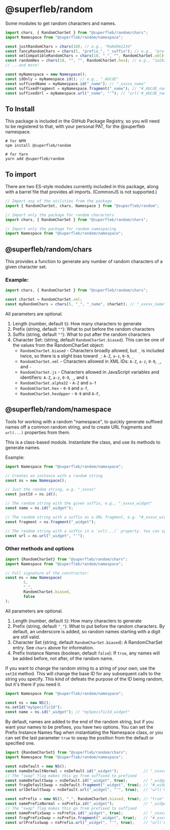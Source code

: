 # @superfleb/random

Some modules to get random characters and names.

```javascript
import chars, { RandomCharSet } from "@superfleb/random/chars";
import Namespace from "@superfleb/random/namespace";

const justRandomChars = chars(10); // e.g., "RaNdOm1234"
const fancyRandomChars = chars(5, "prefix_", "_suffix"); // e.g., "prefix_RaNdm_suffix"
const xmlCompatibleRandomChars = chars(10, "_", "", RandomCharSet.xml); // e.g., "_RaNdOm2345", with all characters XML-name safe
const randomHex = chars(10, "", "", RandomCharSet.hex); // e.g., "1a2b3c4d5e"
// ...and more!

const myNamespace = new Namespace();
const idOnly = myNamespace.id(); // e.g., "_AbCdE"
const suffixedName = myNamespace.id("_name"); // "_xxxxx_name"
const suffixedFragment = myNamespace.fragment("_name"); // "#_AbCdE_name"
const suffixedUrl = myNamespace.url("_name", "'"); // "url('#_AbCdE_name')"
```


## To Install

This package is included in the GitHub Package Registry, so you will need to be registered
to that, with your personal PAT, for the @superfleb namespace.

```shell
# for NPM
npm install @superfleb/random

# for Yarn
yarn add @superfleb/random
```

## To import

There are two ES-style modules currently included in this package, along with a barrel file that provides all imports.
(CommonJS is not supported.)

```javascript
// Import any of the utilities from the package
import { RandomCharSet, chars, Namespace } from "@superfleb/random";

// Import only the package for random characters
import chars, { RandomCharSet } from "@superfleb/random/chars";

// Import only the package for random namespacing
import Namespace from "@superfleb/random/namespace";
```

## @superfleb/random/chars

This provides a function to generate any number of random characters of a given character set.

### Example:
```javascript
import chars, { RandomCharSet } from "@superfleb/random/chars";

const charSet = RandomCharSet.xml;
const myRandomChars = chars(5, "_", "_name", charSet); // "_xxxxx_name"
```

All parameters are optional.

1. Length (number, default `5`): How many characters to generate
2. Prefix (string, default `""`): What to put before the random characters
3. Suffix (string, default `""`): What to put after the random characters
4. Character Set: (string, default `RandomCharSet.biased`). This can be one of the values from the RandomCharSet object:
   * `RandomCharSet.biased` - Characters broadly allowed, but `_` is included twice, so there is a slight bias toward `_`: `A-Z`, `a-z`, `0-9`, `_`
   * `RandomCharSet.xml` - Characters allowed in XML IDs: `A-Z`, `a-z`, `0-9`, `_`, and `-`
   * `RandomCharSet.js` - Characters allowed in JavaScript variables and identifiers: `A-Z`, `a-z`, `0-9`, `_`, and `$`
   * `RandomCharSet.alpha32` - `A-Z` and `a-f`
   * `RandomCharSet.hex` - `0-9` and `a-f`,
   * `RandomCharSet.hexUpper` - `0-9` and `A-F`,

## @superfleb/random/namespace

Tools for working with a random "namespace", to quickly generate suffixed names off a common random string, and to
create URL fragments and `url(...)` properties from them.

This is a class-based module. Instantiate the class, and use its methods to generate names.

Example:

```javascript
import Namespace from "@superfleb/random/namespace";

// Creates an instance with a random string
const ns = new Namespace();

// Just the random string, e.g. "_xxxxx"
const justId = ns.id();

// The random string with the given suffix, e.g., "_xxxxx_widget"
const name = ns.id("_widget");

// The random string with a suffix as a URL fragment, e.g. "#_xxxxx_widget"
const fragment = ns.fragment("_widget");

// The random string with a suffix in a `url(...)` property. You can specify the quote type to use, or omit that to use a single quote.
const url = ns.url("_widget", "'");
```

### Other methods and options

```javascript
import {RandomCharSet} from "@superfleb/random/chars";
import Namespace from "@superfleb/random/namespace";

// Full signature of the constructor:
const ns = new Namespace(
        5,
        "_",
        RandomCharSet.biased,
        false
);
```

All parameters are optional.

1. Length (number, default `5`): How many characters to generate
2. Prefix (string, default `"_"`): What to put before the random characters. By default, an underscore is added, so random names starting with a digit are still valid.
3. Character Set (string, default `RandomCharSet.biased`): A RandomCharSet entry. See `chars` above for information.
4. Prefix Instance Names (boolean, default `false`): If `true`, any names will be added before, not after, of the random name.

If you want to change the random string to a string of your own, use the `setId` method. This will change the base ID
for any subsequent calls to the string you specify. This kind of defeats the purpose of the ID being random, but
it's there if you need it.

```javascript
import Namespace from "@superfleb/random/namespace";

const ns = new NS();
ns.setId("mySpecificId");
const name = ns.id("_widget"); // "mySpecificId_widget"
```

By default, names are added to the end of the random string, but if you want your names to be prefixes, you have two
options. You can set the Prefix Instance Names flag when instantiating the Namespace class, or you can set the last
parameter `true` to swap the position from the default or specified one.

```javascript
import {RandomCharSet} from "@superfleb/random/chars";
import Namespace from "@superfleb/random/namespace";

const nsDefault = new NS();
const nameDefaultNormal = nsDefault.id("_widget");           // "_xxxxx_widget"
// The "swap" flag makes this go from suffixed to prefixed
const nameDefaultSwap = nsDefault.id("_widget", true);       // "_widget_xxxxx"
const fragDefaultSwap = nsDefault.fragment("_widget", true); // "#_widget_xxxxx"
const urlDefaultSwap = nsDefault.url("_widget", "'", true);  // "url('#_widget_xxxxx')"

const nsPrefix = new NS(5, "_", RandomCharSet.biased, true); // "true" makes this one prefix, not suffix, by default.
const namePrefixNormal = nsPrefix.id("_widget");             // "_widget_xxxxx"
// The "swap" flag makes this go from prefixed to suffixed
const namePrefixSwap = nsPrefix.id("_widget", true);         // "_xxxxx_widget"
const fragPrefixSwap = nsPrefix.fragment("_widget", true);   // "#_xxxxx_widget"
const urlPrefixSwap = nsPrefix.url("_widget", "'", true);    // "url('#_xxxxx_widget')"
```
